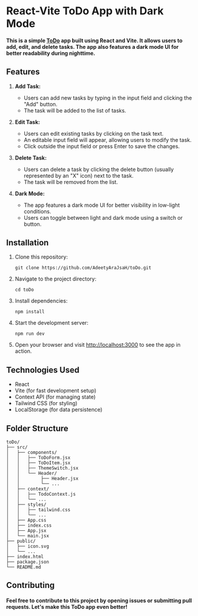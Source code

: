 # React-Vite ToDo App with Dark Mode

#### This is a simple [ToDo](https://todoodler.netlify.app/) app built using React and Vite. It allows users to add, edit, and delete tasks. The app also features a dark mode UI for better readability during nighttime.

## Features

1. **Add Task:**
   - Users can add new tasks by typing in the input field and clicking the "Add" button.
   - The task will be added to the list of tasks.

2. **Edit Task:**
   - Users can edit existing tasks by clicking on the task text.
   - An editable input field will appear, allowing users to modify the task.
   - Click outside the input field or press Enter to save the changes.

3. **Delete Task:**
   - Users can delete a task by clicking the delete button (usually represented by an "X" icon) next to the task.
   - The task will be removed from the list.

4. **Dark Mode:**
   - The app features a dark mode UI for better visibility in low-light conditions.
   - Users can toggle between light and dark mode using a switch or button.

## Installation

1. Clone this repository:
   ```
   git clone https://github.com/AdeetyAraJsaH/toDo.git
   ```

2. Navigate to the project directory:
   ```
   cd toDo
   ```

3. Install dependencies:
   ```
   npm install
   ```

4. Start the development server:
   ```
   npm run dev
   ```

5. Open your browser and visit [http://localhost:3000](http://localhost:3000) to see the app in action.

## Technologies Used

- React
- Vite (for fast development setup)
- Context API (for managing state)
- Tailwind CSS (for styling)
- LocalStorage (for data persistence)

## Folder Structure

```
toDo/
├── src/
│   ├── components/
│   │   ├── ToDoForm.jsx
│   │   ├── ToDoItem.jsx
│   │   ├── ThemeSwitch.jsx
│   │   └── Header/
│   │        ├── Header.jsx
│   │        └── ...
│   ├── context/
│   │   ├── TodoContext.js
│   │   └── ...
│   ├── styles/
│   │   ├── tailwind.css
│   │   └── ...
│   ├── App.css
│   ├── index.css
│   ├── App.jsx
│   └── main.jsx
├── public/
│   ├── icon.svg
│   └── ...
├── index.html
├── package.json
└── README.md
```

## Contributing

#### Feel free to contribute to this project by opening issues or submitting pull requests. Let's make this ToDo app even better!
